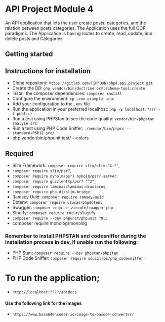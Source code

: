 # API Project Module 4

An API application that lets the user create posts, categories, and the relation between posts categories. The Application uses the full OOP paradigms. The Application is having routes to create, read, update, and delete posts and Categories

## Getting started
## Instructions for installation

- Clone repository: `https://gitlab.com/TiPhOoN/php4.api.project.git`
- Create the DB: `php vendor/bin/doctrine orm:schema-tool:create`
- Install the composer dependencies: `composer install`
- Configure the environment: `cp .env.example .env`
- Add your configuration to the `.env` file
- Run the application in your preferred localhost: `php -S localhost:???? -t public/`
- Run a test using PHPStan to see the code quality: `vendor/bin/phpstan analyse src`
- Run a test using PHP Code Sniffer: `./vendor/bin/phpcs --standard=PSR12 src/`
- php vendor/bin/phpunit test/ --colors


## Required

- Slim Framework: `composer require slim/slim:"4.*"`,
-  `composer require slim/psr7`,
-  `composer require nyholm/psr7 nyholm/psr7-server`,
-  `composer require guzzlehttp/psr7 "^2"`,
-  `composer require laminas/laminas-diactoros`,
-  `composer require php-di/slim-bridge`
- Ramsey Uuid: `composer require ramsey/uuid`
- Dotenv: `composer require vlucas/phpdotenv`
- Swagger: `composer require zircote/swagger-php`
- Slugify: `composer require cocur/slugify`
- `composer require --dev phpunit/phpunit ^9.5`
- composer require monolog/monolog


### Remember to install PHPSTAN and codesniffer during the installation process in dev, if unable run the following:

- PHP Stan: `composer require --dev phpstan/phpstan`
- PHP Code Sniffer: `composer require squizlabs/php_codesniffer`

# To run the application;

- `http://localhost:????/apidocs`

#### Use the following link for the images 

- `https://www.base64encoder.io/image-to-base64-converter/`